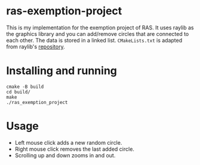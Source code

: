 # ras-exemption-project

This is my implementation for the exemption project of RAS. It uses raylib as the graphics library and you can add/remove circles that are connected to each other. The data is stored in a linked list. `CMakeLists.txt` is adapted from raylib's [repository](https://github.com/raysan5/raylib/tree/master/projects/CMake).

# Installing and running
```
cmake -B build
cd build/
make
./ras_exemption_project
```

# Usage
* Left mouse click adds a new random circle.
* Right mouse click removes the last added circle.
* Scrolling up and down zooms in and out.
